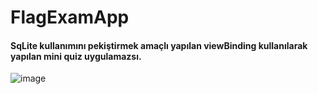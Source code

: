 # FlagExamApp

#### SqLite kullanımını pekiştirmek amaçlı yapılan viewBinding kullanılarak yapılan mini quiz uygulamazsı.
 
 ![image](https://user-images.githubusercontent.com/72807779/168892118-dbb13605-89fd-4fa0-8901-98516e287a67.png)

 
